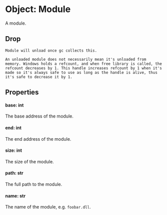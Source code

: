 # Object: Module

A module.

## Drop
```admonish note  title=""
Module will unload once gc collects this.

An unloaded module does not necessarily mean it's unloaded from memory. Windows holds a refcount, and when free library is called, the refcount decreases by 1. This handle increases refcount by 1 when it's made so it's always safe to use as long as the handle is alive, thus it's safe to decrease it by 1.
```

## Properties

#### base: int
The base address of the module.

#### end: int
The end address of the module.

#### size: int
The size of the module.

#### path: str
The full path to the module.

#### name: str
The name of the module, e.g. `foobar.dll`.
